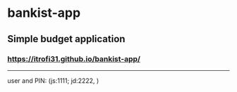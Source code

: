 # bankist-app

## Simple budget application

### https://itrofi31.github.io/bankist-app/

---

user and PIN: (js:1111; jd:2222, )
